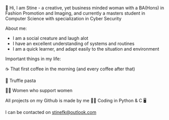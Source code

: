 👋 Hi, I am Stine - a creative, yet business minded woman with a BA(Hons) in Fashion Promotion and Imaging, and currently a masters student in Computer Science with specialization in Cyber Security

About me:
- I am a social creature and laugh alot
- I have an excellent understanding of systems and routines
- I am a quick learner, and adapt easily to the situation and environment


Important things in my life:

☕  That first coffee in the morning (and every coffee after that)

🍝 Truffle pasta

🦸‍♀️ Women who support women



All projects on my Github is made by me 💁‍♀️ Coding in Python & C 🖥️

I can be contacted on stinefk@outlook.com

<!---
stinefk/stinefk is a ✨ special ✨ repository because its `README.md` (this file) appears on your GitHub profile.
You can click the Preview link to take a look at your changes.
--->
